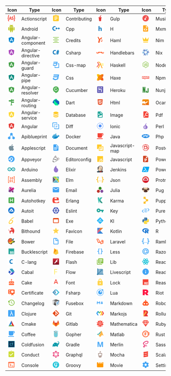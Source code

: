 |Icon|Type|Icon|Type|Icon|Type|Icon|Type|Icon|Type|
|---|---|---|---|---|---|---|---|---|---|
|<img src="./../icons/actionscript.svg" width="24px">|Actionscript|<img src="./../icons/contributing.svg" width="24px">|Contributing|<img src="./../icons/gulp.svg" width="24px">|Gulp|<img src="./../icons/music.svg" width="24px">|Music|<img src="./../icons/smarty.svg" width="24px">|Smarty|
|<img src="./../icons/android.svg" width="24px">|Android|<img src="./../icons/cpp.svg" width="24px">|Cpp|<img src="./../icons/h.svg" width="24px">|H|<img src="./../icons/mxml.svg" width="24px">|Mxml|<img src="./../icons/solidity.svg" width="24px">|Solidity|
|<img src="./../icons/angular-component.svg" width="24px">|Angular-component|<img src="./../icons/credits.svg" width="24px">|Credits|<img src="./../icons/haml.svg" width="24px">|Haml|<img src="./../icons/nim.svg" width="24px">|Nim|<img src="./../icons/stylus.svg" width="24px">|Stylus|
|<img src="./../icons/angular-directive.svg" width="24px">|Angular-directive|<img src="./../icons/csharp.svg" width="24px">|Csharp|<img src="./../icons/handlebars.svg" width="24px">|Handlebars|<img src="./../icons/nix.svg" width="24px">|Nix|<img src="./../icons/swc.svg" width="24px">|Swc|
|<img src="./../icons/angular-guard.svg" width="24px">|Angular-guard|<img src="./../icons/css-map.svg" width="24px">|Css-map|<img src="./../icons/haskell.svg" width="24px">|Haskell|<img src="./../icons/nodejs.svg" width="24px">|Nodejs|<img src="./../icons/swift.svg" width="24px">|Swift|
|<img src="./../icons/angular-pipe.svg" width="24px">|Angular-pipe|<img src="./../icons/css.svg" width="24px">|Css|<img src="./../icons/haxe.svg" width="24px">|Haxe|<img src="./../icons/npm.svg" width="24px">|Npm|<img src="./../icons/table.svg" width="24px">|Table|
|<img src="./../icons/angular-resolver.svg" width="24px">|Angular-resolver|<img src="./../icons/cucumber.svg" width="24px">|Cucumber|<img src="./../icons/heroku.svg" width="24px">|Heroku|<img src="./../icons/nunjucks.svg" width="24px">|Nunjucks|<img src="./../icons/terraform.svg" width="24px">|Terraform|
|<img src="./../icons/angular-routing.svg" width="24px">|Angular-routing|<img src="./../icons/dart.svg" width="24px">|Dart|<img src="./../icons/html.svg" width="24px">|Html|<img src="./../icons/ocaml.svg" width="24px">|Ocaml|<img src="./../icons/test-js.svg" width="24px">|Test-js|
|<img src="./../icons/angular-service.svg" width="24px">|Angular-service|<img src="./../icons/database.svg" width="24px">|Database|<img src="./../icons/image.svg" width="24px">|Image|<img src="./../icons/pdf.svg" width="24px">|Pdf|<img src="./../icons/test-jsx.svg" width="24px">|Test-jsx|
|<img src="./../icons/angular.svg" width="24px">|Angular|<img src="./../icons/diff.svg" width="24px">|Diff|<img src="./../icons/ionic.svg" width="24px">|Ionic|<img src="./../icons/perl.svg" width="24px">|Perl|<img src="./../icons/test-ts.svg" width="24px">|Test-ts|
|<img src="./../icons/apiblueprint.svg" width="24px">|Apiblueprint|<img src="./../icons/docker.svg" width="24px">|Docker|<img src="./../icons/java.svg" width="24px">|Java|<img src="./../icons/php.svg" width="24px">|Php|<img src="./../icons/tex.svg" width="24px">|Tex|
|<img src="./../icons/applescript.svg" width="24px">|Applescript|<img src="./../icons/document.svg" width="24px">|Document|<img src="./../icons/javascript-map.svg" width="24px">|Javascript-map|<img src="./../icons/postcss.svg" width="24px">|Postcss|<img src="./../icons/travis.svg" width="24px">|Travis|
|<img src="./../icons/appveyor.svg" width="24px">|Appveyor|<img src="./../icons/editorconfig.svg" width="24px">|Editorconfig|<img src="./../icons/javascript.svg" width="24px">|Javascript|<img src="./../icons/powerpoint.svg" width="24px">|Powerpoint|<img src="./../icons/tune.svg" width="24px">|Tune|
|<img src="./../icons/arduino.svg" width="24px">|Arduino|<img src="./../icons/elixir.svg" width="24px">|Elixir|<img src="./../icons/jenkins.svg" width="24px">|Jenkins|<img src="./../icons/powershell.svg" width="24px">|Powershell|<img src="./../icons/twig.svg" width="24px">|Twig|
|<img src="./../icons/assembly.svg" width="24px">|Assembly|<img src="./../icons/elm.svg" width="24px">|Elm|<img src="./../icons/json.svg" width="24px">|Json|<img src="./../icons/protractor.svg" width="24px">|Protractor|<img src="./../icons/typescript-def.svg" width="24px">|Typescript-def|
|<img src="./../icons/aurelia.svg" width="24px">|Aurelia|<img src="./../icons/email.svg" width="24px">|Email|<img src="./../icons/julia.svg" width="24px">|Julia|<img src="./../icons/pug.svg" width="24px">|Pug|<img src="./../icons/typescript.svg" width="24px">|Typescript|
|<img src="./../icons/autohotkey.svg" width="24px">|Autohotkey|<img src="./../icons/erlang.svg" width="24px">|Erlang|<img src="./../icons/karma.svg" width="24px">|Karma|<img src="./../icons/puppet.svg" width="24px">|Puppet|<img src="./../icons/unity.svg" width="24px">|Unity|
|<img src="./../icons/autoit.svg" width="24px">|Autoit|<img src="./../icons/eslint.svg" width="24px">|Eslint|<img src="./../icons/key.svg" width="24px">|Key|<img src="./../icons/purescript.svg" width="24px">|Purescript|<img src="./../icons/url.svg" width="24px">|Url|
|<img src="./../icons/babel.svg" width="24px">|Babel|<img src="./../icons/exe.svg" width="24px">|Exe|<img src="./../icons/kl.svg" width="24px">|Kl|<img src="./../icons/python.svg" width="24px">|Python|<img src="./../icons/verilog.svg" width="24px">|Verilog|
|<img src="./../icons/bithound.svg" width="24px">|Bithound|<img src="./../icons/favicon.svg" width="24px">|Favicon|<img src="./../icons/kotlin.svg" width="24px">|Kotlin|<img src="./../icons/r.svg" width="24px">|R|<img src="./../icons/vfl.svg" width="24px">|Vfl|
|<img src="./../icons/bower.svg" width="24px">|Bower|<img src="./../icons/file.svg" width="24px">|File|<img src="./../icons/laravel.svg" width="24px">|Laravel|<img src="./../icons/raml.svg" width="24px">|Raml|<img src="./../icons/virtual.svg" width="24px">|Virtual|
|<img src="./../icons/bucklescript.svg" width="24px">|Bucklescript|<img src="./../icons/firebase.svg" width="24px">|Firebase|<img src="./../icons/less.svg" width="24px">|Less|<img src="./../icons/razor.svg" width="24px">|Razor|<img src="./../icons/visualstudio.svg" width="24px">|Visualstudio|
|<img src="./../icons/c-lang.svg" width="24px">|C-lang|<img src="./../icons/flash.svg" width="24px">|Flash|<img src="./../icons/lib.svg" width="24px">|Lib|<img src="./../icons/react.svg" width="24px">|React|<img src="./../icons/vue.svg" width="24px">|Vue|
|<img src="./../icons/cabal.svg" width="24px">|Cabal|<img src="./../icons/flow.svg" width="24px">|Flow|<img src="./../icons/livescript.svg" width="24px">|Livescript|<img src="./../icons/readme.svg" width="24px">|Readme|<img src="./../icons/watchman.svg" width="24px">|Watchman|
|<img src="./../icons/cake.svg" width="24px">|Cake|<img src="./../icons/font.svg" width="24px">|Font|<img src="./../icons/lock.svg" width="24px">|Lock|<img src="./../icons/reason.svg" width="24px">|Reason|<img src="./../icons/webpack.svg" width="24px">|Webpack|
|<img src="./../icons/certificate.svg" width="24px">|Certificate|<img src="./../icons/fsharp.svg" width="24px">|Fsharp|<img src="./../icons/lua.svg" width="24px">|Lua|<img src="./../icons/riot.svg" width="24px">|Riot|<img src="./../icons/wolframlanguage.svg" width="24px">|Wolframlanguage|
|<img src="./../icons/changelog.svg" width="24px">|Changelog|<img src="./../icons/fusebox.svg" width="24px">|Fusebox|<img src="./../icons/markdown.svg" width="24px">|Markdown|<img src="./../icons/robot.svg" width="24px">|Robot|<img src="./../icons/word.svg" width="24px">|Word|
|<img src="./../icons/clojure.svg" width="24px">|Clojure|<img src="./../icons/git.svg" width="24px">|Git|<img src="./../icons/markojs.svg" width="24px">|Markojs|<img src="./../icons/rollup.svg" width="24px">|Rollup|<img src="./../icons/xaml.svg" width="24px">|Xaml|
|<img src="./../icons/cmake.svg" width="24px">|Cmake|<img src="./../icons/gitlab.svg" width="24px">|Gitlab|<img src="./../icons/mathematica.svg" width="24px">|Mathematica|<img src="./../icons/ruby.svg" width="24px">|Ruby|<img src="./../icons/xml.svg" width="24px">|Xml|
|<img src="./../icons/coffee.svg" width="24px">|Coffee|<img src="./../icons/gopher.svg" width="24px">|Gopher|<img src="./../icons/matlab.svg" width="24px">|Matlab|<img src="./../icons/rust.svg" width="24px">|Rust|<img src="./../icons/yaml.svg" width="24px">|Yaml|
|<img src="./../icons/coldfusion.svg" width="24px">|Coldfusion|<img src="./../icons/gradle.svg" width="24px">|Gradle|<img src="./../icons/merlin.svg" width="24px">|Merlin|<img src="./../icons/sass.svg" width="24px">|Sass|<img src="./../icons/yang.svg" width="24px">|Yang|
|<img src="./../icons/conduct.svg" width="24px">|Conduct|<img src="./../icons/graphql.svg" width="24px">|Graphql|<img src="./../icons/mocha.svg" width="24px">|Mocha|<img src="./../icons/scala.svg" width="24px">|Scala|<img src="./../icons/yarn.svg" width="24px">|Yarn|
|<img src="./../icons/console.svg" width="24px">|Console|<img src="./../icons/groovy.svg" width="24px">|Groovy|<img src="./../icons/movie.svg" width="24px">|Movie|<img src="./../icons/settings.svg" width="24px">|Settings|<img src="./../icons/zip.svg" width="24px">|Zip|
